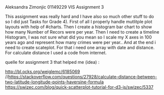 Aleksandra Zimonjic 01149229
VIS Assignment 3


This assignment was really hard and I have also so much other stuff to do so I did just Tasks for Grade 4).
First of all I properly handle mutlitple plot layouts with help of #charts. Then I create a histogram bar chart to show how many Number of Recors  were per year.
Then I need to create a timeline Histogram, I was not sure what did you mean so I scale my X axes in 100 years ago and represent how many crimes were per year..
And at the end i need to create scateplot. For that i need one array with date and distance. For calculate distance I used a code from internet. 









quelle for assignment 3 that helped me (idea) :

http://bl.ocks.org/weiglemc/6185069
//https://stackoverflow.com/questions/27928/calculate-distance-between-two-latitude-longitude-points-haversine-formula
https://swizec.com/blog/quick-scatterplot-tutorial-for-d3-js/swizec/5337





